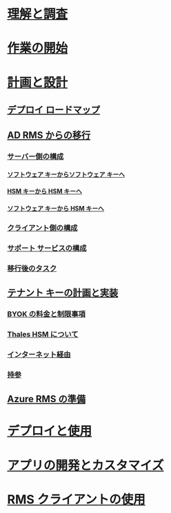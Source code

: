 # [理解と調査](/rights-management/understand-explore/azure-rights-management)
# [作業の開始](/rights-management/get-started/requirements-azure-rms)
# [計画と設計](./deployment-roadmap.md)
## [デプロイ ロードマップ](./deployment-roadmap.md)
## [AD RMS からの移行](./migrate-from-ad-rms-to-azure-rms.md)
### [サーバー側の構成](./migrate-from-ad-rms-phase1.md)
#### [ソフトウェア キーからソフトウェア キーへ](migrate-softwarekey-to-softwarekey.md)
#### [HSM キーから HSM キーへ](migrate-hsmkey-to-hsmkey.md)
#### [ソフトウェア キーから HSM キーへ](migrate-softwarekey-to-hsmkey.md)
### [クライアント側の構成](./migrate-from-ad-rms-phase2.md)
### [サポート サービスの構成](./migrate-from-ad-rms-phase3.md)
### [移行後のタスク](./migrate-from-ad-rms-phase4.md)
## [テナント キーの計画と実装](./plan-implement-tenant-key.md)
### [BYOK の料金と制限事項](byok-price-restrictions.md)
### [Thales HSM について](thales-hsm.md)
### [インターネット経由](generate-tenant-key-internet.md)
### [持参](generate-tenant-key-in-person.md)
## [Azure RMS の準備](./prepare.md)
# [デプロイと使用](/rights-management/deploy-use/activate-service)
# [アプリの開発とカスタマイズ](/rights-management/develop/developers-guide)
# [RMS クライアントの使用](/rights-management/rms-client/use-client)

<!--HONumber=Apr16_HO3-->


